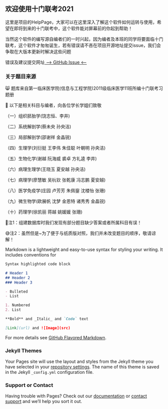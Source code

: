 ## 欢迎使用十门联考2021

这里是项目的HelpPage，大家可以在这里深入了解这个软件如何运转与使用，希望在即将到来的十门联考中，这个软件能对屏幕前的你起到帮助！

当然这个软件的编写源自编者们的一时兴起，因为编者及本班的同学将要面临十门联考，这个软件才匆匆诞生，若有错误请不吝在项目开源地址提交issue，我们会争取在大版本更新时解决这些问题

错误及建议提交网址[  --> GitHub Issue <--](https://github.com/jerryzuo0214/Integrated_Examination_Of_Ten_Subjects_WMU/issues)

### 关于题目来源

 :smile_cat: 题库来自第一临床医学院(信息与工程学院)2011级临床医学11班所编十门联考习题册

:clap: 以下是相关科目与编者，向各位学长学姐们致敬

  （一）组织胚胎学(饶志恒、李井)

  （二）系统解剖学(蔡未央 孙央洁)

  （三）局部解剖学(邵谢祥 金晶锐)

  （四）生理学(刘衍挺 王李伟 朱佳聪 叶朝明 孙央洁)

  （五）生物化学(谢越 阮海威 裘卓 方礼逵 李井)

  （六）病理生理学(王晓玉 夏安越 孙央洁)

  （七）病理学(廖慧敏 吴杭钦 张乾康 冯志鹏 夏安越)

  （八）医学免疫学(庄园 卢芳芳 朱佩鋆 沈楼怡 张珊)

  （九）微生物学(欧展帆 沈梦 金恩特 诸秀秀 金晶锐)

  （十）药理学(徐凯丽 蒋越 姚媛媛 张珊)

:eyes:注1：组建数据库时我们发现有部分题目缺少答案或者所属科目有误！

:sweat_smile:注2：虽然但是~为了便于与纸质版对照，我们并未改变题目的顺序，敬请谅解！



Markdown is a lightweight and easy-to-use syntax for styling your writing. It includes conventions for

```markdown
Syntax highlighted code block

# Header 1
## Header 2
### Header 3

- Bulleted
- List

1. Numbered
2. List

**Bold** and _Italic_ and `Code` text

[Link](url) and ![Image](src)
```

For more details see [GitHub Flavored Markdown](https://guides.github.com/features/mastering-markdown/).

### Jekyll Themes

Your Pages site will use the layout and styles from the Jekyll theme you have selected in your [repository settings](https://github.com/jerryzuo0214/Integrated_Examination_Of_Ten_Subjects_WMU/settings). The name of this theme is saved in the Jekyll `_config.yml` configuration file.

### Support or Contact

Having trouble with Pages? Check out our [documentation](https://docs.github.com/categories/github-pages-basics/) or [contact support](https://support.github.com/contact) and we’ll help you sort it out.

